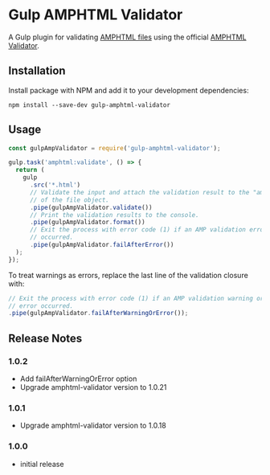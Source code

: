 # Gulp AMPHTML Validator

A Gulp plugin for validating [AMPHTML files](https://ampproject.org) using the official [AMPHTML Validator](https://www.npmjs.com/package/amphtml-validator).

## Installation

Install package with NPM and add it to your development dependencies:

```
npm install --save-dev gulp-amphtml-validator
```

## Usage

```js
const gulpAmpValidator = require('gulp-amphtml-validator');

gulp.task('amphtml:validate', () => {
  return (
    gulp
      .src('*.html')
      // Validate the input and attach the validation result to the "amp" property
      // of the file object.
      .pipe(gulpAmpValidator.validate())
      // Print the validation results to the console.
      .pipe(gulpAmpValidator.format())
      // Exit the process with error code (1) if an AMP validation error
      // occurred.
      .pipe(gulpAmpValidator.failAfterError())
  );
});
```

To treat warnings as errors, replace the last line of the validation closure with:

```js
// Exit the process with error code (1) if an AMP validation warning or
// error occurred.
.pipe(gulpAmpValidator.failAfterWarningOrError());

```

## Release Notes

### 1.0.2

- Add failAfterWarningOrError option
- Upgrade amphtml-validator version to 1.0.21

### 1.0.1

- Upgrade amphtml-validator version to 1.0.18

### 1.0.0

- initial release
